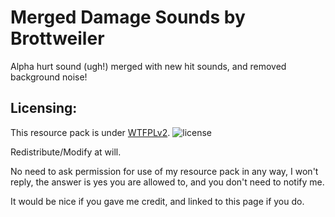 Merged Damage Sounds by Brottweiler
==========

Alpha hurt sound (ugh!) merged with new hit sounds, and removed background noise!

Licensing:
------
This resource pack is under [WTFPLv2](http://www.wtfpl.net/about/).
![license](http://www.wtfpl.net/wp-content/uploads/2012/12/wtfpl-badge-1.png)

Redistribute/Modify at will.

No need to ask permission for use of my resource pack in any way, I won't reply, the answer is yes you are allowed to, and you don't need to notify me.

It would be nice if you gave me credit, and linked to this page if you do.
